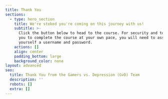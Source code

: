 ```yaml
---
title: Thank You
sections:
  - type: hero_section
    title: We're stoked you're coming on this journey with us!
    subtitle: >-
      Click the button below to head to the course. For security and to allow
      you to complete the course at your own pace, you will need to assign
      yourself a username and password.
    actions: []
    align: center
    padding_bottom: large
    background_color: none
layout: advanced
seo:
  title: Thank You from the Gamers vs. Depression (GvD) Team
  description: ''
  robots: []
  extra: []
---
```

